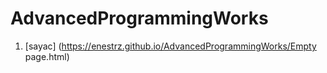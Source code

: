 # AdvancedProgrammingWorks
1. [sayac] (https://enestrz.github.io/AdvancedProgrammingWorks/Empty page.html)
